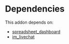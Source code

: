 # Dependencies

This addon depends on:

- [spreadsheet_dashboard](https://github.com/bringout/oca-ocb-report/tree/951ac194d8737e05256da97543eb6d64eca05b5b/odoo-bringout-oca-ocb-spreadsheet_dashboard)
- [im_livechat](https://github.com/bringout/oca-ocb-mail/tree/cffb62e0bf029e6c8c3a67645e546468462f261d/odoo-bringout-oca-ocb-im_livechat)
